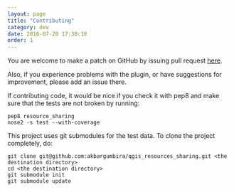 ```yaml
---
layout: page
title: "Contributing"
category: dev
date: 2016-07-20 17:30:10
order: 1
---
```


You are welcome to make a patch on GitHub by issuing pull request
[here](https://github.com/QGIS-Contribution/QGIS-ResourceSharing).

Also, if you experience problems with the plugin, or have suggestions
for improvement, please add an issue there.

If contributing code, it would be nice if you check it with pep8
and make sure that the tests are not broken by running:

```
pep8 resource_sharing
nose2 -s test --with-coverage
```
 
This project uses git submodules for the test data.
To clone the project completely, do:

```
git clone git@github.com:akbargumbira/qgis_resources_sharing.git <the destination directory>
cd <the destination directory>
git submodule init
git submodule update
```

